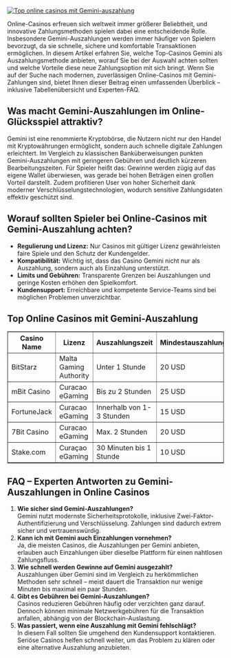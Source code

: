 [![Top online casinos mit Gemini-auszahlung](https://123-caf.pages.dev/gitsignup.png)](https://vrmoo.ru/Bt82HjjY)

<div>   <p>Online-Casinos erfreuen sich weltweit immer größerer Beliebtheit, und innovative Zahlungsmethoden spielen dabei eine entscheidende Rolle. Insbesondere Gemini-Auszahlungen werden immer häufiger von Spielern bevorzugt, da sie schnelle, sichere und komfortable Transaktionen ermöglichen. In diesem Artikel erfahren Sie, welche Top-Casinos Gemini als Auszahlungsmethode anbieten, worauf Sie bei der Auswahl achten sollten und welche Vorteile diese neue Zahlungsoption mit sich bringt. Wenn Sie auf der Suche nach modernen, zuverlässigen Online-Casinos mit Gemini-Zahlungen sind, bietet Ihnen dieser Beitrag einen umfassenden Überblick – inklusive Tabellenübersicht und Experten-FAQ.</p>      <h2>Was macht Gemini-Auszahlungen im Online-Glücksspiel attraktiv?</h2>   <p>Gemini ist eine renommierte Kryptobörse, die Nutzern nicht nur den Handel mit Kryptowährungen ermöglicht, sondern auch schnelle digitale Zahlungen erleichtert. Im Vergleich zu klassischen Banküberweisungen punkten Gemini-Auszahlungen mit geringeren Gebühren und deutlich kürzeren Bearbeitungszeiten. Für Spieler heißt das: Gewinne werden zügig auf das eigene Wallet überwiesen, was gerade bei hohen Beträgen einen großen Vorteil darstellt. Zudem profitieren User von hoher Sicherheit dank moderner Verschlüsselungstechnologien, wodurch sensitive Zahlungsdaten effektiv geschützt sind.</p>      <h2>Worauf sollten Spieler bei Online-Casinos mit Gemini-Auszahlung achten?</h2>   <ul>   <li><strong>Regulierung und Lizenz:</strong> Nur Casinos mit gültiger Lizenz gewährleisten faire Spiele und den Schutz der Kundengelder.</li>   <li><strong>Kompatibilität:</strong> Wichtig ist, dass das Casino Gemini nicht nur als Auszahlung, sondern auch als Einzahlung unterstützt.</li>   <li><strong>Limits und Gebühren:</strong> Transparente Grenzen bei Auszahlungen und geringe Kosten erhöhen den Spielkomfort.</li>   <li><strong>Kundensupport:</strong> Erreichbare und kompetente Service-Teams sind bei möglichen Problemen unverzichtbar.</li>   </ul>      <h2>Top Online Casinos mit Gemini-Auszahlung</h2>   <table border="1" cellpadding="8" cellspacing="0">   <thead>   <tr>   <th>Casino Name</th>   <th>Lizenz</th>   <th>Auszahlungszeit</th>   <th>Mindestauszahlung</th>   <th>Kundensupport</th>   </tr>   </thead>   <tbody>   <tr>   <td>BitStarz</td>   <td>Malta Gaming Authority</td>   <td>Unter 1 Stunde</td>   <td>20 USD</td>   <td>24/7 Live-Chat</td>   </tr>   <tr>   <td>mBit Casino</td>   <td>Curacao eGaming</td>   <td>Bis zu 2 Stunden</td>   <td>25 USD</td>   <td>E-Mail & Chat</td>   </tr>   <tr>   <td>FortuneJack</td>   <td>Curacao eGaming</td>   <td>Innerhalb von 1-3 Stunden</td>   <td>15 USD</td>   <td>Live-Chat & Telefon</td>   </tr>   <tr>   <td>7Bit Casino</td>   <td>Curacao eGaming</td>   <td>Max. 2 Stunden</td>   <td>20 USD</td>   <td>Support per Chat</td>   </tr>   <tr>   <td>Stake.com</td>   <td>Curaçao eGaming</td>   <td>30 Minuten bis 1 Stunde</td>   <td>10 USD</td>   <td>Live-Chat 24/7</td>   </tr>   </tbody>   </table>      <h2>FAQ – Experten Antworten zu Gemini-Auszahlungen in Online Casinos</h2>   <ol>   <li><strong>Wie sicher sind Gemini-Auszahlungen?</strong><br>Gemini nutzt modernste Sicherheitsprotokolle, inklusive Zwei-Faktor-Authentifizierung und Verschlüsselung. Zahlungen sind dadurch extrem sicher und vertrauenswürdig.</li>   <li><strong>Kann ich mit Gemini auch Einzahlungen vornehmen?</strong><br>Ja, die meisten Casinos, die Auszahlungen per Gemini anbieten, erlauben auch Einzahlungen über dieselbe Plattform für einen nahtlosen Zahlungsfluss.</li>   <li><strong>Wie schnell werden Gewinne auf Gemini ausgezahlt?</strong><br>Auszahlungen über Gemini sind im Vergleich zu herkömmlichen Methoden sehr schnell – meist dauert die Transaktion nur wenige Minuten bis maximal ein paar Stunden.</li>   <li><strong>Gibt es Gebühren bei Gemini-Auszahlungen?</strong><br>Casinos reduzieren Gebühren häufig oder verzichten ganz darauf. Dennoch können minimale Netzwerkgebühren für die Transaktion anfallen, abhängig von der Blockchain-Auslastung.</li>   <li><strong>Was passiert, wenn eine Auszahlung mit Gemini fehlschlägt?</strong><br>In diesem Fall sollten Sie umgehend den Kundensupport kontaktieren. Seriöse Casinos helfen schnell weiter, um das Problem zu klären oder eine alternative Auszahlung anzubieten.</li>   </ol>   </div>